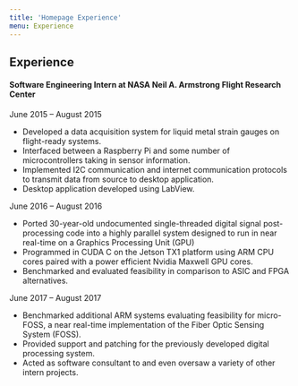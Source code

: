 ```yaml
---
title: 'Homepage Experience'
menu: Experience
---
```


## Experience

#### Software Engineering Intern at NASA Neil A. Armstrong Flight Research Center

June 2015 – August 2015

<ul class="fancy-list">
    <li>Developed a data acquisition system for liquid metal strain gauges on flight-ready systems.</li>
    <li>Interfaced between a Raspberry Pi and some number of microcontrollers taking in sensor information.</li>
    <li>Implemented I2C communication and internet communication protocols to transmit data from source to desktop application.</li>
    <li>Desktop application developed using LabView.</li>
</ul>

June 2016 – August 2016
<ul class="fancy-list">
    <li>Ported 30-year-old undocumented single-threaded digital signal post-processing code into a highly parallel system designed to run in near real-time on a Graphics Processing Unit (GPU)</li>
    <li>Programmed in CUDA C on the Jetson TX1 platform using ARM CPU cores paired with a power efficient Nvidia Maxwell GPU cores.</li>
    <li>Benchmarked and evaluated feasibility in comparison to ASIC and FPGA alternatives.</li>
</ul>

June 2017 – August 2017
<ul class="fancy-list">
    <li>Benchmarked additional ARM systems evaluating feasibility for micro-FOSS, a near real-time implementation of the Fiber Optic Sensing System (FOSS). </li>
    <li>Provided support and patching for the previously developed digital processing system.</li>
    <li>Acted as software consultant to and even oversaw a variety of other intern projects.</li>
</ul>

